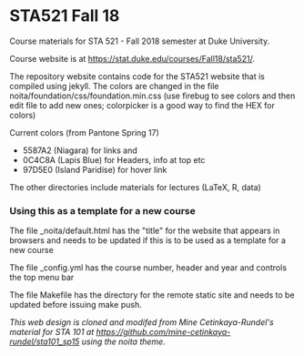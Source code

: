STA521 Fall 18
===========

Course materials for STA 521 - Fall 2018 semester at Duke University.

Course website is at https://stat.duke.edu/courses/Fall18/sta521/.



The repository website contains code for the STA521 website
that is compiled using jekyll.  The colors are changed in the file noita/foundation/css/foundation.min.css
(use firebug to see colors and then edit file to add new ones;
colorpicker is a good way to find the HEX for colors)

Current colors (from Pantone Spring 17)
* 5587A2 (Niagara) for links and
* 0C4C8A (Lapis Blue) for Headers, info at top etc
* 97D5E0 (Island Paridise) for hover link 


The other directories include materials for lectures (LaTeX, R, data)


### Using this as a template for a new course

The file _noita/default.html has the "title" for the website that
appears in browsers and needs to be updated if this is to be 
used as a template for a new course

The file _config.yml has the course number, header and year and
controls the top menu bar

The file Makefile has the directory for the remote static site and
needs to be updated before issuing make push.

_This web design is cloned and modifed from Mine Cetinkaya-Rundel's
material for STA 101 at
https://github.com/mine-cetinkaya-rundel/sta101_sp15 using the noita theme._


